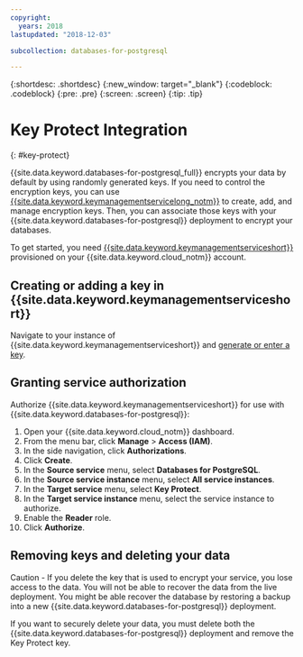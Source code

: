 ```yaml
---
copyright:
  years: 2018
lastupdated: "2018-12-03"

subcollection: databases-for-postgresql

---
```


{:shortdesc: .shortdesc}
{:new_window: target="_blank"}
{:codeblock: .codeblock}
{:pre: .pre}
{:screen: .screen}
{:tip: .tip}

# Key Protect Integration
{: #key-protect}

{{site.data.keyword.databases-for-postgresql_full}} encrypts your data by default by using randomly generated keys. If you need to control the encryption keys, you can use [{{site.data.keyword.keymanagementservicelong_notm}}](/docs/services/key-protect?topic=key-protect-about) to create, add, and manage encryption keys. Then, you can associate those keys with your {{site.data.keyword.databases-for-postgresql}} deployment to encrypt your databases.

To get started, you need [{{site.data.keyword.keymanagementserviceshort}}](https://{DomainName}/catalog/services/key-protect) provisioned on your {{site.data.keyword.cloud_notm}} account.

## Creating or adding a key in {{site.data.keyword.keymanagementserviceshort}}

Navigate to your instance of {{site.data.keyword.keymanagementserviceshort}} and [generate or enter a key](/docs/services/key-protect?topic=key-protect-getting-started-tutorial).

## Granting service authorization

Authorize {{site.data.keyword.keymanagementserviceshort}} for use with {{site.data.keyword.databases-for-postgresql}}:

1. Open your {{site.data.keyword.cloud_notm}} dashboard.
2. From the menu bar, click **Manage** &gt; **Access (IAM)**.
3. In the side navigation, click **Authorizations**.
4. Click **Create**.
5. In the **Source service** menu, select **Databases for PostgreSQL**.
6. In the **Source service instance** menu, select **All service instances**.
7. In the **Target service** menu, select **Key Protect**.
8. In the **Target service instance** menu, select the service instance to authorize.
9. Enable the **Reader** role.
10. Click **Authorize**.

## Removing keys and deleting your data

Caution - If you delete the key that is used to encrypt your service, you lose access to the data. You will not be able to recover the data from the live deployment. You might be able recover the database by restoring a backup into a new {{site.data.keyword.databases-for-postgresql}} deployment.

If you want to securely delete your data, you must delete both the {{site.data.keyword.databases-for-postgresql}} deployment and remove the Key Protect key.